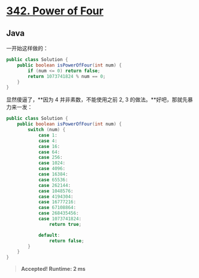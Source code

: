 # [342. Power of Four](https://leetcode.com/problems/power-of-four/)

## Java

一开始这样做的：

```java
public class Solution {
    public boolean isPowerOfFour(int num) {
        if (num <= 0) return false;
        return 1073741824 % num == 0;
    }
}
```

显然傻逼了，**因为 4 并非素数，不能使用之前 2, 3 的做法。**好吧，那就先暴力来一发：

```java
public class Solution {
    public boolean isPowerOfFour(int num) {
        switch (num) {
            case 1:
            case 4:
            case 16:
            case 64:
            case 256:
            case 1024:
            case 4096:
            case 16384:
            case 65536:
            case 262144:
            case 1048576:
            case 4194304:
            case 16777216:
            case 67108864:
            case 268435456:
            case 1073741824:
                return true;

            default:
                return false;
        }
    }
}
```

> **Accepted! Runtime: 2 ms**